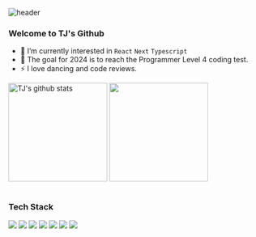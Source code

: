 ![header](https://capsule-render.vercel.app/api?type=waving&color=gradient&height=250&fontAlignY=40&section=header&text=Welcome%20to%20TJ's%20Github&fontSize=60)
### Welcome to TJ's Github 

- 🌱 I’m currently interested in `React` `Next` `Typescript`
- 🥅 The goal for 2024 is to reach the Programmer Level 4 coding test.
- ⚡ I love dancing and code reviews.

<div style="display: flex, height:195px">
<img align="center" style="height:195px" src="https://github-readme-stats.vercel.app/api?username=taejin-k&show_icons=true&include_all_commits=true&theme=nord&hide_border=true" alt="TJ's github stats" />
<img align="center" style="height:195px" src="https://github-readme-stats.vercel.app/api/top-langs/?username=taejin-k&layout=compact&theme=nord&hide_border=true" />
</div>
<br />

### Tech Stack

<img src="https://img.shields.io/badge/HTML5-E34F26?style=flat&logo=HTML5&logoColor=white"/> </t>
<img src="https://img.shields.io/badge/CSS3-1572B6?style=flat&logo=CSS3&logoColor=white"/> 
<img src="https://img.shields.io/badge/JavaScript-F7DF1E?style=flat&logo=JavaScript&logoColor=white"/>
<img src="https://img.shields.io/badge/TypeScript-3178C6?style=flat&logo=TypeScript&logoColor=white"/>
<img src="https://img.shields.io/badge/React-61DAFB?style=flat&logo=React&logoColor=white"/>
<img src="https://img.shields.io/badge/Next.js-000000?style=flat&logo=Next.js&logoColor=white"/>
<img src="https://img.shields.io/badge/Python-3776AB?style=flat&logo=Python&logoColor=white"/>
